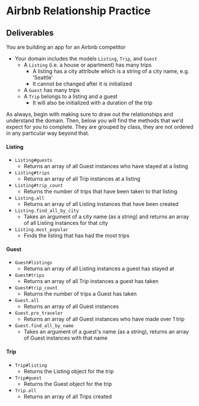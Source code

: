 # Airbnb Relationship Practice

## Deliverables
You are building an app for an Airbnb competitor
- Your domain includes the models `Listing`, `Trip`, and `Guest`
  - A `Listing` (i.e. a house or apartment) has many trips
    - A listing has a city attribute which is a string of a city name, e.g. 'Seattle'
    - It cannot be changed after it is initialized
  - A `Guest` has many trips
  - A `Trip` belongs to a listing and a guest
    - It will also be initialized with a duration of the trip

As always, begin with making sure to draw out the relationships and understand the domain. Then, 
below you will find the methods that we'd expect for you to complete. They are grouped by class,
they are not ordered in any particular way beyond that.  

#### Listing
- `Listing#guests`
  - Returns an array of all Guest instances who have stayed at a listing
- `Listing#trips`
  - Returns an array of all Trip instances at a listing
- `Listing#trip_count`
  - Returns the number of trips that have been taken to that listing
- `Listing.all`
  - Returns an array of all Listing instances that have been created
- `Listing.find_all_by_city`
  - Takes an argument of a city name (as a string) and returns an array of all Listing instances for that city
- `Listing.most_popular`
  - Finds the listing that has had the most trips

#### Guest
- `Guest#listings`
  - Returns an array of all Listing instances a guest has stayed at
- `Guest#trips`
  - Returns an array of all Trip instances a guest has taken
- `Guest#trip_count`
  - Returns the number of trips a Guest has taken
- `Guest.all`
  - Returns an array of all Guest instances
- `Guest.pro_traveler`
  - Returns an array of all Guest instances who have made over 1 trip
- `Guest.find_all_by_name`
  - Takes an argument of a guest's name (as a string), returns an array of Guest instances with that name

#### Trip
- `Trip#listing`
  - Returns the Listing object for the trip
- `Trip#guest`
  - Returns the Guest object for the trip
- `Trip.all`
  - Returns an array of all Trips created